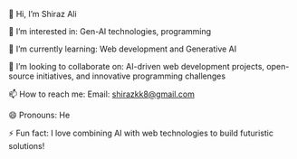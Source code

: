 👋 Hi, I’m Shiraz Ali

👀 I’m interested in: Gen-AI technologies, programming

🌱 I’m currently learning: Web development and Generative AI

💞️ I’m looking to collaborate on: AI-driven web development projects, open-source initiatives, and innovative programming challenges

📫 How to reach me: Email: shirazkk8@gmail.com

😄 Pronouns: He

⚡ Fun fact: I love combining AI with web technologies to build futuristic solutions!

